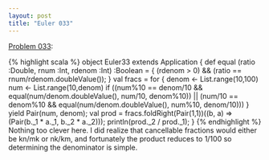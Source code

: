```yaml
---
layout: post
title: "Euler 033"
---
```


[Problem 033]\:

{% highlight scala %}
object Euler33 extends Application {
  def equal (ratio :Double, rnum :Int, rdenom :Int) :Boolean = {
    (rdenom > 0) &amp;&amp; (ratio == rnum/rdenom.doubleValue());
  }
  val fracs = for {
    denom <- List.range(10,100)
    num <- List.range(10,denom)
    if ((num%10 == denom/10 &amp;&amp; equal(num/denom.doubleValue(), num/10, denom%10)) ||
        (num/10 == denom%10 &amp;&amp; equal(num/denom.doubleValue(), num%10, denom/10)))
  } yield Pair(num, denom);
  val prod = fracs.foldRight(Pair(1,1))((b, a) => (Pair(b._1 * a._1, b._2 * a._2)));
  println(prod._2 / prod._1);
}
{% endhighlight %}
Nothing too clever here. I did realize that cancellable fractions would either be kn/mk or nk/km, and fortunately the product reduces to 1/100 so determining the denominator is simple.



[Problem 033]: http://projecteuler.net/index.php?section=problems&id=33

